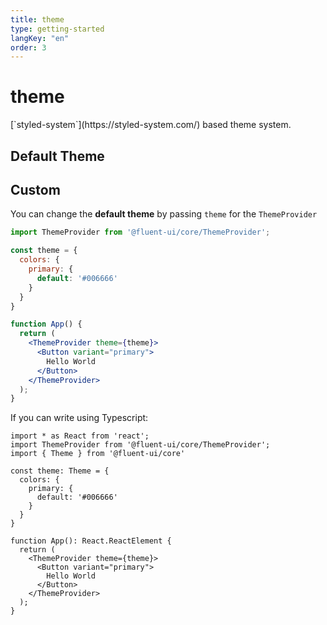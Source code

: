 ```yaml
---
title: theme
type: getting-started
langKey: "en"
order: 3
---
```


# theme

<p class="description">[`styled-system`](https://styled-system.com/) based theme system.</p>

## Default Theme

<ThemeTemplate />

## Custom

You can change the **default theme** by passing `theme` for the `ThemeProvider`

```jsx
import ThemeProvider from '@fluent-ui/core/ThemeProvider';

const theme = {
  colors: {
    primary: {
      default: '#006666'
    }
  }
}

function App() {
  return (
    <ThemeProvider theme={theme}>
      <Button variant="primary">
        Hello World
      </Button>
    </ThemeProvider>
  );
}
```

If you can write using Typescript:

```tsx
import * as React from 'react';
import ThemeProvider from '@fluent-ui/core/ThemeProvider';
import { Theme } from '@fluent-ui/core'

const theme: Theme = {
  colors: {
    primary: {
      default: '#006666'
    }
  }
}

function App(): React.ReactElement {
  return (
    <ThemeProvider theme={theme}>
      <Button variant="primary">
        Hello World
      </Button>
    </ThemeProvider>
  );
}
```
